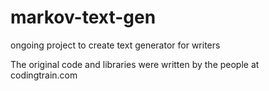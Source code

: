 # markov-text-gen
ongoing project to create text generator for writers

The original code and libraries were written by the people at codingtrain.com
